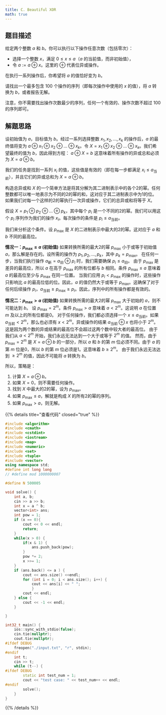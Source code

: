 ```yaml
---
title: C. Beautiful XOR
math: true
---
```


## 题目描述
给定两个整数 $a$ 和 $b$。你可以执行以下操作任意次数（包括零次）：
- 选择一个整数 $x$，满足 $0 \le x \le a$（$a$ 的当前值，而非初始值），
- 令 $a := a \oplus x$。这里的 $\oplus$ 代表位异或操作。

在执行一系列操作后，你希望将 $a$ 的值恰好变为 $b$。

请找出一个最多包含 100 个操作的序列（即每次操作中使用的 $x$ 的值），将 $a$ 转换为 $b$，或者报告无解。

注意，你不需要找出操作次数最少的序列，任何一个有效的、操作次数不超过 100 的序列即可。

## 解题思路
设初始值为 $a$，目标值为 $b$。经过一系列选择整数 $x_1, x_2, \ldots, x_k$ 的操作后，$a$ 的最终值将变为 $a \oplus x_1 \oplus x_2 \oplus \ldots \oplus x_k$。令 $X = x_1 \oplus x_2 \oplus \ldots \oplus x_k$。我们希望最终的值为 $b$，因此得到方程：
$a \oplus X = b$
这意味着所有操作的异或总和必须为 $X = a \oplus b$。

我们的任务是找到一系列 $x_i$ 的值，这些值是有效的（即在每一步都满足 $x_i \le a_{\text{当前}}$），并且它们的异或总和为 $X = a \oplus b$。

构造总异或和 $X$ 的一个简单方法是将其分解为其二进制表示中的各个2的幂。任何整数都可以唯一地表示为不同的2的幂的和，这对应于其二进制表示中为1的位。如果我们对每一个这样的2的幂执行一次异或操作，它们的总异或和将等于 $X$。

假设 $X = p_1 \oplus p_2 \oplus \ldots \oplus p_k$，其中每个 $p_i$ 是一个不同的2的幂。我们可以用这个 $p_i$ 序列作为我们的操作 $x_i$。每次操作的条件是 $p_i \le a_{\text{当前}}$。

我们来分析这个条件。设 $p_{\max}$ 是 $X$ 的二进制表示中最大的2的幂。这对应于 $a$ 和 $b$ 不同的最高位。

**情况一：$p_{\max} \le a$ (初始值)**
如果转换所需的最大2的幂 $p_{\max}$ 小于或等于初始值 $a$，那么解是存在的。设所需的操作为 $p_1, p_2, \ldots, p_k$，其中 $p_k = p_{\max}$。
在任何一步，当我们执行操作 $a_{\text{新}} = a_{\text{旧}} \oplus p_i$ 时，我们需要确保 $p_i \le a_{\text{旧}}$。
由于 $p_{\max}$ 是差异的最高位，所以 $a$ 在高于 $p_{\max}$ 的所有位都与 $b$ 相同。条件 $p_{\max} \le a$ 意味着 $a$ 的最高位至少与 $p_{\max}$ 在同一位置。
当我们应用 $p_i < p_{\max}$ 的操作时，这些操作只影响比 $a$ 的最高位低的位。因此，$a$ 的值仍然大于或等于 $p_{\max}$。这确保了对于任何后续操作 $p_i$，$a_{\text{当前}} \ge p_{\max} \ge p_i$。因此，序列中的所有操作都是有效的。

**情况二：$p_{\max} > a$ (初始值)**
如果转换所需的最大2的幂 $p_{\max}$ 大于初始的 $a$，则不可能达到 $b$。
设 $p_{\max} = 2^m$。条件 $p_{\max} > a$ 意味着 $a < 2^m$。这说明 $a$ 在位置 $m$ 及以上的所有位都是0。
对于任何操作，我们都必须选择一个 $x \le a_{\text{当前}}$。如果 $a_{\text{当前}} < 2^m$，那么也必须有 $x < 2^m$。异或操作的结果 $a_{\text{当前}} \oplus x$ 也将小于 $2^m$。这是因为两个数的异或结果的最高位不会超过这两个数中较大者的最高位。
由于我们从 $a < 2^m$ 开始，我们永远无法达到一个大于或等于 $2^m$ 的值。
然而，由于 $p_{\max}=2^m$ 是 $X = a \oplus b$ 的一部分，所以 $a$ 和 $b$ 的第 $m$ 位必须不同。由于 $a$ 的第 $m$ 位是0，所以 $b$ 的第 $m$ 位必须是1。这意味着 $b \ge 2^m$。
由于我们永远无法达到 $\ge 2^m$ 的值，因此不可能将 $a$ 转换为 $b$。

所以，策略是：
1. 计算 $X = a \oplus b$。
2. 如果 $X=0$，则不需要任何操作。
3. 找到 $X$ 中最大的2的幂，设为 $p_{\max}$。
4. 如果 $p_{\max} \le a$，解就是构成 $X$ 的所有2的幂的序列。
5. 如果 $p_{\max} > a$，则无解。

{{% details title="查看代码" closed="true" %}}
```cpp
#include <algorithm>
#include <cmath>
#include <cstdint>
#include <iostream>
#include <map>
#include <numeric>
#include <set>
#include <tuple>
#include <vector>
using namespace std;
#define int long long
// #define mod 1000000007

#define N 500005

void solve() {
    int a, b;
    cin >> a >> b;
    int x = a ^ b;
    vector<int> ans;
    int pow = 1;
    if (x == 0){
        cout << 0 << endl;
        return;
    }
    while(x > 0) {
        if(x & 1) {
            ans.push_back(pow);
        }
        pow *= 2;
        x >>= 1;
    }
    if (ans.back() <= a ) {
        cout << ans.size() <<endl;
        for (int i = 0; i < ans.size(); i++) {
            cout << ans[i] << " ";
            }
        cout << endl;
    } else {
        cout << -1 << endl;
    }

}

int32_t main() {
    ios::sync_with_stdio(false);
    cin.tie(nullptr);
    cout.tie(nullptr);
#ifdef DEBUG
    freopen("./input.txt", "r", stdin);
#endif
    int t;
    cin >> t;
    while (t--) {
#ifdef DEBUG
        static int test_num = 1;
        cout << "test case: " << test_num++ << endl;
#endif
        solve();
    }
}
```
{{% /details %}}

